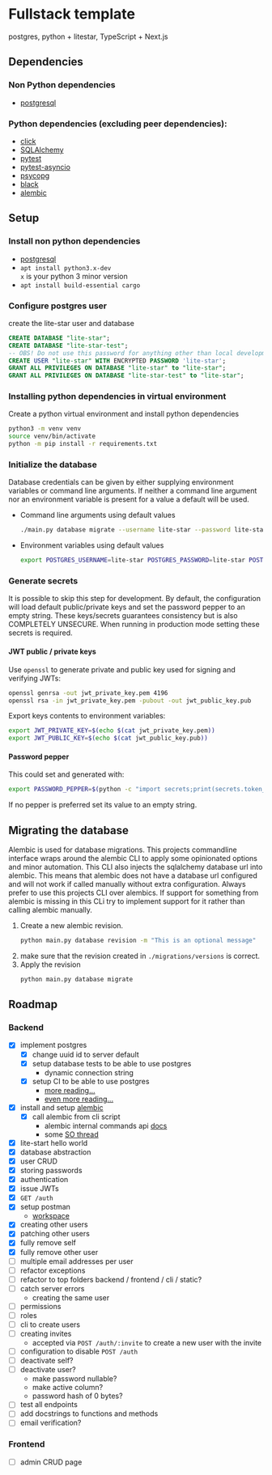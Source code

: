 # Fullstack template
postgres, python + litestar, TypeScript + Next.js

## Dependencies
### Non Python dependencies
* [postgresql](https://www.postgresql.org/)
### Python dependencies (excluding peer dependencies):
* [click](https://pypi.org/project/click/)
* [SQLAlchemy](https://pypi.org/project/SQLAlchemy/)
* [pytest](https://pypi.org/project/pytest/)
* [pytest-asyncio](https://pypi.org/project/pytest-asyncio/)
* [psycopg](https://pypi.org/project/psycopg/)
* [black](https://pypi.org/project/black/)
* [alembic](https://pypi.org/project/alembic/)

## Setup
### Install non python dependencies
* [postgresql](https://www.postgresql.org/download/)
* `apt install python3.x-dev`\
  `x` is your python 3 minor version
* `apt install build-essential cargo`
### Configure postgres user
create the lite-star user and database
```sql
CREATE DATABASE "lite-star";
CREATE DATABASE "lite-star-test";
-- OBS! Do not use this password for anything other than local development!
CREATE USER "lite-star" WITH ENCRYPTED PASSWORD 'lite-star';
GRANT ALL PRIVILEGES ON DATABASE "lite-star" to "lite-star";
GRANT ALL PRIVILEGES ON DATABASE "lite-star-test" to "lite-star";
```

### Installing python dependencies in virtual environment
Create a python virtual environment and install python dependencies 
```bash
python3 -m venv venv
source venv/bin/activate
python -m pip install -r requirements.txt
```

### Initialize the database
Database credentials can be given by either supplying environment variables or command line arguments. 
If neither a command line argument nor an environment variable is present for a value a default will be used.
* Command line arguments using default values
  ```bash
  ./main.py database migrate --username lite-star --password lite-star --database lite-star --host localhost --port 5432
  ```
* Environment variables using default values
  ```bash
  export POSTGRES_USERNAME=lite-star POSTGRES_PASSWORD=lite-star POSTGRES_DATABASE=lite-star POSTGRES_HOST=localhost POSTGRES_PORT=5432 && ./main.py database migrate
  ```
### Generate secrets
It is possible to skip this step for development. By default, the configuration will load default public/private keys
and set the password pepper to an empty string. These keys/secrets guarantees consistency but is also COMPLETELY UNSECURE. 
When running in production mode setting these secrets is required. 

#### JWT public / private keys
Use `openssl` to generate private and public key used for signing and verifying JWTs:
```bash
openssl genrsa -out jwt_private_key.pem 4196
openssl rsa -in jwt_private_key.pem -pubout -out jwt_public_key.pub
```
Export keys contents to environment variables:
```bash
export JWT_PRIVATE_KEY=$(echo $(cat jwt_private_key.pem))
export JWT_PUBLIC_KEY=$(echo $(cat jwt_public_key.pub))
```
#### Password pepper
This could set and generated with:
```bash
export PASSWORD_PEPPER=$(python -c "import secrets;print(secrets.token_hex(64))")
```
If no pepper is preferred set its value to an empty string.


## Migrating the database
Alembic is used for database migrations. This projects commandline interface wraps around the alembic CLI
to apply some opinionated options and minor automation. This CLI also injects the sqlalchemy database url into
alembic. This means that alembic does not have a database url configured and will not work if called manually without
extra configuration. 
Always prefer to use this projects CLI over alembics. If support for something from alembic is missing in this CLi
try to implement support for it rather than calling alembic manually.
1. Create a new alembic revision.
   ```bash
   python main.py database revision -m "This is an optional message"
   ```
2. make sure that the revision created in `./migrations/versions` is correct.
3. Apply the revision
   ```bash
   python main.py database migrate
   ```

## Roadmap
### Backend
- [x] implement postgres
  - [x] change uuid id to server default 
  - [x] setup database tests to be able to use postgres
    * dynamic connection string
  - [x] setup CI to be able to use postgres 
    * [more reading...](https://medium.com/qest/database-for-ci-cd-tests-quickly-and-inexpensively-96e3116ce72f)
    * [even more reading...](https://docs.github.com/en/actions/using-containerized-services/creating-postgresql-service-containers)
- [x] install and setup [alembic](https://alembic.sqlalchemy.org/en/latest/)
  - [x] call alembic from cli script
    - alembic internal commands api [docs](https://alembic.sqlalchemy.org/en/latest/api/commands.html)
    - some [SO thread](https://stackoverflow.com/questions/24622170/using-alembic-api-from-inside-application-code)
- [x] lite-start hello world
- [x] database abstraction
- [x] user CRUD
- [x] storing passwords
- [x] authentication
- [x] issue JWTs
- [x] `GET /auth`
- [x] setup postman
  * [workspace](https://www.postman.com/eliaseriksson/workspace/eliaseriksson-fullstack-template/overview)
- [x] creating other users
- [x] patching other users
- [x] fully remove self
- [x] fully remove other user
- [ ] multiple email addresses per user
- [ ] refactor exceptions
- [ ] refactor to top folders backend / frontend / cli / static?
- [ ] catch server errors
  * creating the same user
- [ ] permissions
- [ ] roles
- [ ] cli to create users
- [ ] creating invites
  * accepted via `POST /auth/:invite` to create a new user with the invite
- [ ] configuration to disable `POST /auth`
- [ ] deactivate self?
- [ ] deactivate user?
  * make password nullable?
  * make active column?
  * password hash of 0 bytes?
- [ ] test all endpoints
- [ ] add docstrings to functions and methods
- [ ] email verification?
### Frontend
- [ ] admin CRUD page
